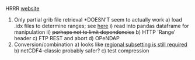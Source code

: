 HRRR [website](http://www.nco.ncep.noaa.gov/pmb/products/hrrr/)

1) Only partial grib file retrieval *DOESN'T seem to actually work
 a) load .idx files to determine ranges; see [here](http://nomads.ncep.noaa.gov/txt_descriptions/fast_downloading_grib.shtml)
  i) read into pandas dataframe for manipulation
  ii) ~~perhaps not to limit dependencies~~
 b) HTTP 'Range' header
 c) FTP REST and abort
 d) OPeNDAP
2) Conversion/combination
 a) looks like [regional subsetting is still required](http://www.cpc.ncep.noaa.gov/products/wesley/fast_downloading_grib.html)
 b) netCDF4-classic probably safer? 
 c) test compression

